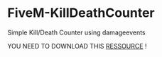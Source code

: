# FiveM-KillDeathCounter
Simple Kill/Death Counter using damageevents



YOU NEED TO DOWNLOAD THIS <a href="https://github.com/DevTestingPizza/DamageEvents/releases/tag/v1.0.0">RESSOURCE</a> !


